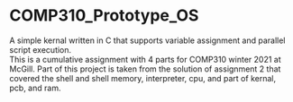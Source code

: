 # COMP310_Prototype_OS
A simple kernal written in C that supports variable assignment and parallel script execution.\
This is a cumulative assignment with 4 parts for COMP310 winter 2021 at McGill. Part of this project is taken from the solution of assignment 2 that covered the shell and shell memory, interpreter, cpu, and part of kernal, pcb, and ram. 
